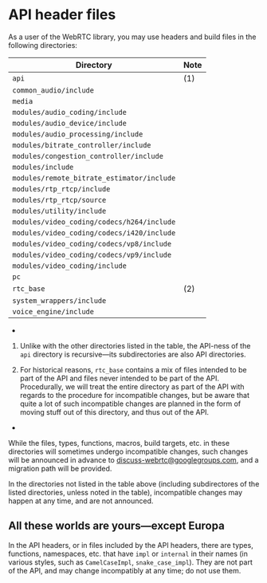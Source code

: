 # API header files

As a user of the WebRTC library, you may use headers and build files
in the following directories:

Directory                                  | Note
-------------------------------------------|-------------------------
`api`                                      | (1)
`common_audio/include`                     |
`media`                                    |
`modules/audio_coding/include`             |
`modules/audio_device/include`             |
`modules/audio_processing/include`         |
`modules/bitrate_controller/include`       |
`modules/congestion_controller/include`    |
`modules/include`                          |
`modules/remote_bitrate_estimator/include` |
`modules/rtp_rtcp/include`                 |
`modules/rtp_rtcp/source`                  |
`modules/utility/include`                  |
`modules/video_coding/codecs/h264/include` |
`modules/video_coding/codecs/i420/include` |
`modules/video_coding/codecs/vp8/include`  |
`modules/video_coding/codecs/vp9/include`  |
`modules/video_coding/include`             |
`pc`                                       |
`rtc_base`                                 | (2)
`system_wrappers/include`                  |
`voice_engine/include`                     |

*

1. Unlike with the other directories listed in the table, the API-ness
   of the `api` directory is recursive—its subdirectories are also API
   directories.

2. For historical reasons, `rtc_base` contains a mix of files intended
   to be part of the API and files never intended to be part of the
   API. Procedurally, we will treat the entire directory as part of
   the API with regards to the procedure for incompatible changes, but
   be aware that quite a lot of such incompatible changes are planned
   in the form of moving stuff out of this directory, and thus out of
   the API.

*

While the files, types, functions, macros, build targets, etc. in
these directories will sometimes undergo incompatible changes, such
changes will be announced in advance to
[discuss-webrtc@googlegroups.com][discuss-webrtc], and a migration
path will be provided.

[discuss-webrtc]: https://groups.google.com/forum/#!forum/discuss-webrtc

In the directories not listed in the table above (including
subdirectores of the listed directories, unless noted in the table),
incompatible changes may happen at any time, and are not announced.

## All these worlds are yours—except Europa

In the API headers, or in files included by the API headers, there are
types, functions, namespaces, etc. that have `impl` or `internal` in
their names (in various styles, such as `CamelCaseImpl`,
`snake_case_impl`). They are not part of the API, and may change
incompatibly at any time; do not use them.

